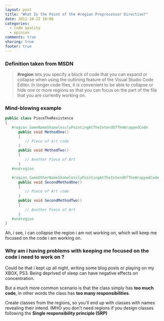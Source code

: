 ```yaml
---
layout: post
title: "What Is the Point of the #region Preprocessor Directive?"
date: 2011-10-22 10:00
categories:
  - code quality
  - opinion
comments: true
sharing: true
footer: true
---
```


### Definition taken from MSDN

> **#region** lets you specify a block of code that you can expand or collapse when using the outlining feature of the Visual Studio Code Editor. In longer code files, it is convenient to be able to collapse or hide one or more regions so that you can focus on the part of the file that you are currently working on.

### Mind-blowing example

```csharp
public class PieceTheResistence
{
   #region SomeNameShamelesslyPointingAtTheIntendOfTheWrappedCode
      public void MethodOne()
      {
         // Piece of Art code
      }
      public void MethodTwo()
      {
         // Another Piece of Art
      }
   #endregion

   #region SomeOtherNameShamelesslyPointingAtTheIntendOfTheWrappedCode
      public void SecondMethodOne()
      {
         // Piece of Art code
      }
      public void SecondMethodTwo()
      {
         // Another Piece of Art
      }
   #endregion
}
```

Ah, i see, i can collapse the region i am not working on, which will keep me focused on the code i am working on.

### Why am i having problems with keeping me focused on the code i need to work on ?

Could be that i kept up all night, writing some blog posts or playing on my XBOX, PS3. Being deprived of sleep can have negative effects on concentration.

But a much more common scenario is that the class simply has **too much code**, in other words the class has **too many responsibilities**.

Create classes from the regions, so you'll end up with classes with names revealing their intend. IMHO you don't need regions if you design classes following the **Single responsibility principle (SRP)**
